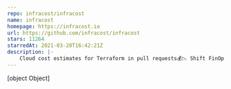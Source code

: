 ```yaml
---
repo: infracost/infracost
name: infracost
homepage: https://infracost.io
url: https://github.com/infracost/infracost
stars: 11264
starredAt: 2021-03-20T16:42:21Z
description: |-
    Cloud cost estimates for Terraform in pull requests💰📉 Shift FinOps Left!
---
```


[object Object]
